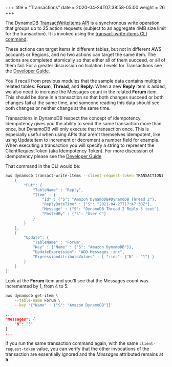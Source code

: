 +++
title = "Transactions"
date = 2020-04-24T07:38:58-05:00
weight = 26
+++

The DynamoDB [TransactWriteItems API](https://docs.aws.amazon.com/amazondynamodb/latest/APIReference/API_TransactWriteItems.html) is a synchronous write operation that groups up to 25 action requests (subject to an aggregate 4MB size limit for the transaction). It is invoked using the [transact-write-items CLI command](https://docs.aws.amazon.com/cli/latest/reference/dynamodb/transact-write-items.html).

These actions can target items in different tables, but not in different AWS accounts or Regions, and no two actions can target the same item. The actions are completed atomically so that either all of them succeed, or all of them fail. For a greater discussion on Isolation Levels for Transactions see the [Developer Guide](https://docs.aws.amazon.com/amazondynamodb/latest/developerguide/transaction-apis.html#transaction-isolation).

You'll recall from previous modules that the sample data contains multiple related tables: **Forum**, **Thread**, and **Reply**.  When a new **Reply** item is added, we also need to increase the Messages count in the related **Forum** item. This should be done in a transaction so that both changes succeed or both changes fail at the same time, and someone reading this data should see both changes or neither change at the same time.

Transactions in DynamoDB respect the concept of idempotency. Idempotency gives you the ability to send the same transaction more than once, but DynamoDB will only execute that transaction once.  This is especially useful when using APIs that aren't themselves idempotent, like using UpdateItem to increment or decrement a number field for example. When executing a transaction you will specify a string to represent the ClientRequestToken (aka Idempotency Token).  For more discussion of idempotency please see the [Developer Guide](https://docs.aws.amazon.com/amazondynamodb/latest/developerguide/transaction-apis.html)

That command in the CLI would be:

```bash
aws dynamodb transact-write-items --client-request-token TRANSACTION1 --transact-items '[
    {
        "Put": {
            "TableName" : "Reply",
            "Item" : {
                "Id" : {"S": "Amazon DynamoDB#DynamoDB Thread 2"},
                "ReplyDateTime" : {"S": "2021-04-27T17:47:30Z"},
                "Message" : {"S": "DynamoDB Thread 2 Reply 3 text"},
                "PostedBy" : {"S": "User C"}
            }
        }
    },
    {
        "Update": {
            "TableName" : "Forum",
            "Key" : {"Name" : {"S": "Amazon DynamoDB"}},
            "UpdateExpression": "ADD Messages :inc",
            "ExpressionAttributeValues" : { ":inc": {"N" : "1"} }
        }
    }
]'
```

Look at the **Forum** item and you'll see that the Messages count was incremented by 1, from 4 to 5.

```bash
aws dynamodb get-item \
    --table-name Forum \
    --key '{"Name" : {"S": "Amazon DynamoDB"}}'
```

```json
...
"Messages": {
    "N": "5"
}
...
```

If you run the same transaction command again, with the same `client-request-token` value, you can verify that the other invocations of the transaction are essentially ignored and the *Messages* attributed remains at **5**.
